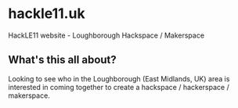 # hackle11.uk

HackLE11 website - Loughborough Hackspace / Makerspace

## What's this all about?

Looking to see who in the Loughborough (East Midlands, UK) area is interested in coming together to create a hackspace / hackerspace / makerspace.



